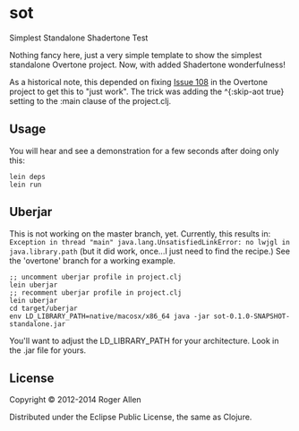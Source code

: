 # sot

Simplest Standalone Shadertone Test

Nothing fancy here, just a very simple template to show the simplest
standalone Overtone project.  Now, with added Shadertone wonderfulness!

As a historical note, this depended on fixing [Issue
108](https://github.com/overtone/overtone/issues/108) in the Overtone
project to get this to "just work".  The trick was adding the
^{:skip-aot true} setting to the :main clause of the project.clj.

## Usage

You will hear and see a demonstration for a few seconds after doing
only this:

    lein deps
    lein run

## Uberjar

This is not working on the master branch, yet.  Currently, this
results in:
`Exception in thread "main" java.lang.UnsatisfiedLinkError: no lwjgl in java.library.path`
(but it did work, once...I just need to find the recipe.)  See the 'overtone'
branch for a working example.

    ;; uncomment uberjar profile in project.clj
    lein uberjar
    ;; recomment uberjar profile in project.clj
    lein uberjar
    cd target/uberjar
    env LD_LIBRARY_PATH=native/macosx/x86_64 java -jar sot-0.1.0-SNAPSHOT-standalone.jar

You'll want to adjust the LD_LIBRARY_PATH for your architecture.  Look in the .jar file for yours.

## License

Copyright © 2012-2014 Roger Allen

Distributed under the Eclipse Public License, the same as Clojure.
